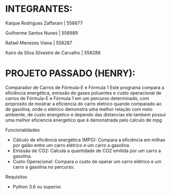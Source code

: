 # INTEGRANTES:
Kaique Rodrigues Zaffarani | 556677

Guilherme Santos Nunes | 558989

Rafael Menezes Viana | 558287

Kairo da Silva Silvestre de Carvalho | 558288

# PROJETO PASSADO (HENRY):

Comparador de Carros de Fórmula-E e Fórmula 1 Este programa compara a eficiência energética, emissão de gases poluentes e custo operacional de carros de Fórmula-E e Fórmula 1 em um percurso determinado, com proprosito de mostrar a eficiencia do carro eletrico quando comparado ao de gasolina, onde o eletrico demonstra uma melhor relação com meio ambiente, de custo energetico e dependo das distancias ele tambem possui uma melhor eficiencia energetico que é demonstrada pelo calculo de mpg

Funcionalidades

- Cálculo de eficiência energética (MPG): Compara a eficiência em milhas por galão entre um carro elétrico e um carro a gasolina.
- Emissão de CO2: Calcula a quantidade de CO2 emitida por um carro a gasolina.
- Custo Operacional: Compara o custo de operar um carro elétrico e um carro a gasolina no percurso.
  
Requisitos

- Python 3.6 ou superior.
